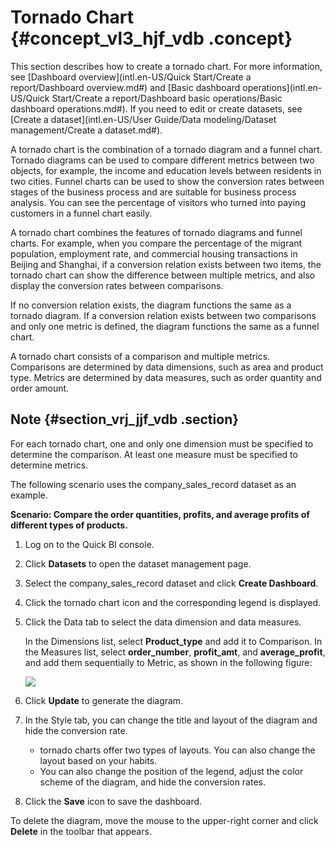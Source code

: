 # Tornado Chart {#concept_vl3_hjf_vdb .concept}

This section describes how to create a tornado chart. For more information, see [Dashboard overview](intl.en-US/Quick Start/Create a report/Dashboard overview.md#) and [Basic dashboard operations](intl.en-US/Quick Start/Create a report/Dashboard basic operations/Basic dashboard operations.md#). If you need to edit or create datasets, see [Create a dataset](intl.en-US/User Guide/Data modeling/Dataset management/Create a dataset.md#).

A tornado chart is the combination of a tornado diagram and a funnel chart. Tornado diagrams can be used to compare different metrics between two objects, for example, the income and education levels between residents in two cities. Funnel charts can be used to show the conversion rates between stages of the business process and are suitable for business process analysis. You can see the percentage of visitors who turned into paying customers in a funnel chart easily.

A tornado chart combines the features of tornado diagrams and funnel charts. For example, when you compare the percentage of the migrant population, employment rate, and commercial housing transactions in Beijing and Shanghai, if a conversion relation exists between two items, the tornado chart can show the difference between multiple metrics, and also display the conversion rates between comparisons.

If no conversion relation exists, the diagram functions the same as a tornado diagram. If a conversion relation exists between two comparisons and only one metric is defined, the diagram functions the same as a funnel chart.

A tornado chart consists of a comparison and multiple metrics. Comparisons are determined by data dimensions, such as area and product type. Metrics are determined by data measures, such as order quantity and order amount.

## Note {#section_vrj_jjf_vdb .section}

For each tornado chart, one and only one dimension must be specified to determine the comparison. At least one measure must be specified to determine metrics.

The following scenario uses the company\_sales\_record dataset as an example.

**Scenario: Compare the order quantities, profits, and average profits of different types of products.**

1.  Log on to the Quick BI console.
2.  Click **Datasets** to open the dataset management page.
3.  Select the company\_sales\_record dataset and click **Create Dashboard**.
4.  Click the tornado chart icon and the corresponding legend is displayed.
5.  Click the Data tab to select the data dimension and data measures.

    In the Dimensions list, select **Product\_type** and add it to Comparison. In the Measures list, select **order\_number**, **profit\_amt**, and **average\_profit**, and add them sequentially to Metric, as shown in the following figure:

    ![](http://static-aliyun-doc.oss-cn-hangzhou.aliyuncs.com/assets/img/9141/15447061081824_en-US.png)

6.  Click **Update** to generate the diagram.
7.  In the Style tab, you can change the title and layout of the diagram and hide the conversion rate.
    -   tornado charts offer two types of layouts. You can also change the layout based on your habits.
    -   You can also change the position of the legend, adjust the color scheme of the diagram, and hide the conversion rates.
8.  Click the **Save** icon to save the dashboard.

To delete the diagram, move the mouse to the upper-right corner and click **Delete** in the toolbar that appears.

